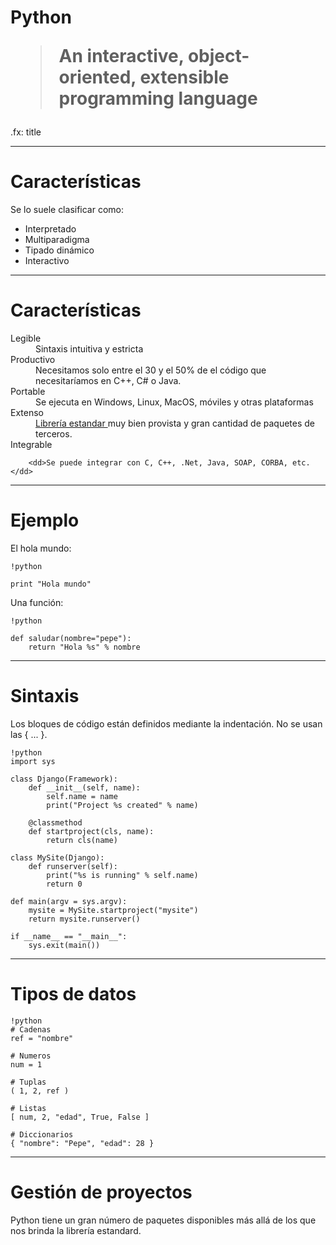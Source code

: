 # Python<blockquote><p>An interactive, object-oriented, extensible programming language</p></blockquote>

.fx: title

---

# Características

Se lo suele clasificar como:

* Interpretado
* Multiparadigma
* Tipado dinámico
* Interactivo

---

# Características

<dl>
    <dt>Legible</dt>
        <dd>Sintaxis intuitiva y estricta</dd>
    <dt>Productivo</dt>
        <dd>Necesitamos solo entre el 30 y el 50% de el código que necesitaríamos en C++, C# o Java.</dd>
    <dt>Portable</dt>
        <dd>Se ejecuta en Windows, Linux, MacOS, móviles y otras plataformas</dd>
    <dt>Extenso</dt>
        <dd><a href="http://docs.python.org/2.7/" target="_blank">Librería estandar </a>
            muy bien provista y gran cantidad de paquetes de terceros.</dd>
    <dt>Integrable</dt>

        <dd>Se puede integrar con C, C++, .Net, Java, SOAP, CORBA, etc.</dd>
</dl>

---

# Ejemplo

El hola mundo:

    !python

    print "Hola mundo"

Una función:

    !python

    def saludar(nombre="pepe"):
        return "Hola %s" % nombre




---

# Sintaxis

Los bloques de código están definidos mediante la indentación. No se usan las { ... }.

    !python
    import sys

    class Django(Framework):
        def __init__(self, name):
            self.name = name
            print("Project %s created" % name)

        @classmethod
        def startproject(cls, name):
            return cls(name)

    class MySite(Django):
        def runserver(self):
            print("%s is running" % self.name)
            return 0

    def main(argv = sys.argv):
        mysite = MySite.startproject("mysite")
        return mysite.runserver()

    if __name__ == "__main__":
        sys.exit(main())

---

# Tipos de datos

    !python
    # Cadenas
    ref = "nombre"

    # Numeros
    num = 1

    # Tuplas
    ( 1, 2, ref )

    # Listas
    [ num, 2, "edad", True, False ]

    # Diccionarios
    { "nombre": "Pepe", "edad": 28 }

---

# Gestión de proyectos

Python tiene un gran número de paquetes disponibles más allá de los
que nos brinda la librería estandard.





